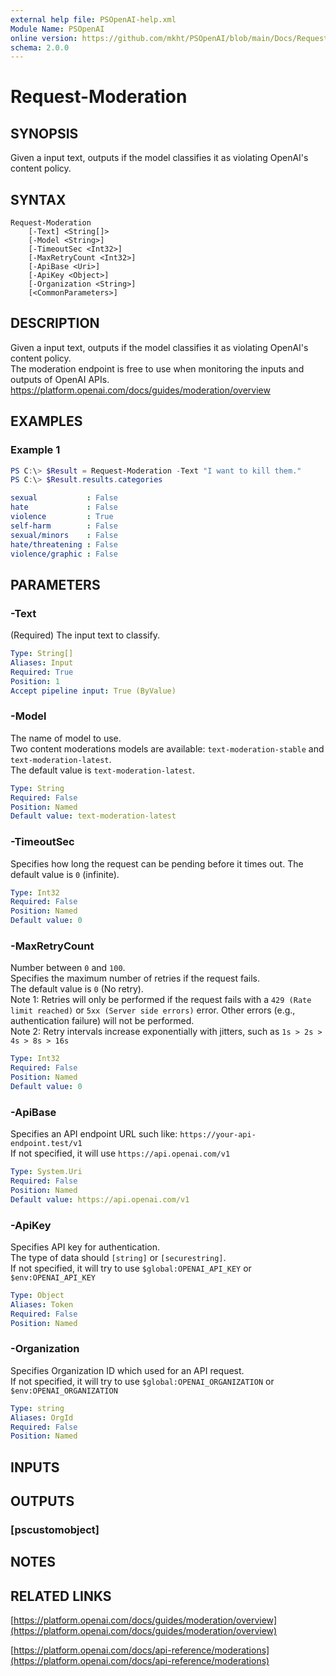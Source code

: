 ```yaml
---
external help file: PSOpenAI-help.xml
Module Name: PSOpenAI
online version: https://github.com/mkht/PSOpenAI/blob/main/Docs/Request-Moderation.md
schema: 2.0.0
---
```


# Request-Moderation

## SYNOPSIS
Given a input text, outputs if the model classifies it as violating OpenAI's content policy.

## SYNTAX

```
Request-Moderation
    [-Text] <String[]>
    [-Model <String>]
    [-TimeoutSec <Int32>]
    [-MaxRetryCount <Int32>]
    [-ApiBase <Uri>]
    [-ApiKey <Object>]
    [-Organization <String>]
    [<CommonParameters>]
```

## DESCRIPTION
Given a input text, outputs if the model classifies it as violating OpenAI's content policy.  
The moderation endpoint is free to use when monitoring the inputs and outputs of OpenAI APIs.  
https://platform.openai.com/docs/guides/moderation/overview

## EXAMPLES

### Example 1
```PowerShell
PS C:\> $Result = Request-Moderation -Text "I want to kill them."
PS C:\> $Result.results.categories
```
```yaml
sexual           : False
hate             : False
violence         : True
self-harm        : False
sexual/minors    : False
hate/threatening : False
violence/graphic : False
```

## PARAMETERS

### -Text
(Required)
The input text to classify.

```yaml
Type: String[]
Aliases: Input
Required: True
Position: 1
Accept pipeline input: True (ByValue)
```

### -Model
The name of model to use.  
Two content moderations models are available: `text-moderation-stable` and `text-moderation-latest`.  
The default value is `text-moderation-latest`.

```yaml
Type: String
Required: False
Position: Named
Default value: text-moderation-latest
```

### -TimeoutSec
Specifies how long the request can be pending before it times out.
The default value is `0` (infinite).

```yaml
Type: Int32
Required: False
Position: Named
Default value: 0
```

### -MaxRetryCount
Number between `0` and `100`.  
Specifies the maximum number of retries if the request fails.  
The default value is `0` (No retry).  
Note 1: Retries will only be performed if the request fails with a `429 (Rate limit reached)` or `5xx (Server side errors)` error. Other errors (e.g., authentication failure) will not be performed.  
Note 2: Retry intervals increase exponentially with jitters, such as `1s > 2s > 4s > 8s > 16s`

```yaml
Type: Int32
Required: False
Position: Named
Default value: 0
```

### -ApiBase
Specifies an API endpoint URL such like: `https://your-api-endpoint.test/v1`  
If not specified, it will use `https://api.openai.com/v1`

```yaml
Type: System.Uri
Required: False
Position: Named
Default value: https://api.openai.com/v1
```

### -ApiKey
Specifies API key for authentication.  
The type of data should `[string]` or `[securestring]`.  
If not specified, it will try to use `$global:OPENAI_API_KEY` or `$env:OPENAI_API_KEY`

```yaml
Type: Object
Aliases: Token
Required: False
Position: Named
```

### -Organization
Specifies Organization ID which used for an API request.  
If not specified, it will try to use `$global:OPENAI_ORGANIZATION` or `$env:OPENAI_ORGANIZATION`

```yaml
Type: string
Aliases: OrgId
Required: False
Position: Named
```

## INPUTS

## OUTPUTS

### [pscustomobject]
## NOTES

## RELATED LINKS

[https://platform.openai.com/docs/guides/moderation/overview](https://platform.openai.com/docs/guides/moderation/overview)

[https://platform.openai.com/docs/api-reference/moderations](https://platform.openai.com/docs/api-reference/moderations)

